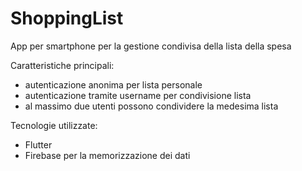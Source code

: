 # ShoppingList
App per smartphone per la gestione condivisa della lista della spesa

Caratteristiche principali:
- autenticazione anonima per lista personale
- autenticazione tramite username per condivisione lista
- al massimo due utenti possono condividere la medesima lista

Tecnologie utilizzate:
- Flutter
- Firebase per la memorizzazione dei dati


